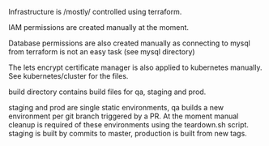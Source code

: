 Infrastructure is /mostly/ controlled using terraform.

IAM permissions are created manually at the moment.

Database permissions are also created manually as connecting to mysql from terraform
is not an easy task (see mysql directory)

The lets encrypt certificate manager is also applied to kubernetes manually. See
kubernetes/cluster for the files.

build directory contains build files for qa, staging and prod.

staging and prod are single static environments, qa builds a new environment per
git branch triggered by a PR. At the moment manual cleanup is required of these 
environments using the teardown.sh script. staging is built by commits to master, 
production is built from new tags.

